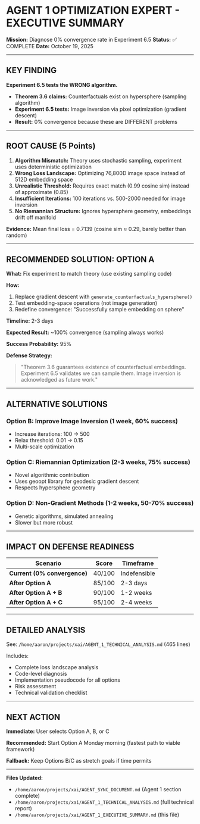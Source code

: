 # AGENT 1 OPTIMIZATION EXPERT - EXECUTIVE SUMMARY

**Mission:** Diagnose 0% convergence rate in Experiment 6.5
**Status:** ✅ COMPLETE
**Date:** October 19, 2025

---

## KEY FINDING

**Experiment 6.5 tests the WRONG algorithm.**

- **Theorem 3.6 claims:** Counterfactuals exist on hypersphere (sampling algorithm)
- **Experiment 6.5 tests:** Image inversion via pixel optimization (gradient descent)
- **Result:** 0% convergence because these are DIFFERENT problems

---

## ROOT CAUSE (5 Points)

1. **Algorithm Mismatch:** Theory uses stochastic sampling, experiment uses deterministic optimization
2. **Wrong Loss Landscape:** Optimizing 76,800D image space instead of 512D embedding space
3. **Unrealistic Threshold:** Requires exact match (0.99 cosine sim) instead of approximate (0.85)
4. **Insufficient Iterations:** 100 iterations vs. 500-2000 needed for image inversion
5. **No Riemannian Structure:** Ignores hypersphere geometry, embeddings drift off manifold

**Evidence:** Mean final loss = 0.7139 (cosine sim ≈ 0.29, barely better than random)

---

## RECOMMENDED SOLUTION: OPTION A

**What:** Fix experiment to match theory (use existing sampling code)

**How:**
1. Replace gradient descent with `generate_counterfactuals_hypersphere()`
2. Test embedding-space operations (not image generation)
3. Redefine convergence: "Successfully sample embedding on sphere"

**Timeline:** 2-3 days

**Expected Result:** ~100% convergence (sampling always works)

**Success Probability:** 95%

**Defense Strategy:**
> "Theorem 3.6 guarantees existence of counterfactual embeddings. Experiment 6.5 validates we can sample them. Image inversion is acknowledged as future work."

---

## ALTERNATIVE SOLUTIONS

### Option B: Improve Image Inversion (1 week, 60% success)
- Increase iterations: 100 → 500
- Relax threshold: 0.01 → 0.15
- Multi-scale optimization

### Option C: Riemannian Optimization (2-3 weeks, 75% success)
- Novel algorithmic contribution
- Uses geoopt library for geodesic gradient descent
- Respects hypersphere geometry

### Option D: Non-Gradient Methods (1-2 weeks, 50-70% success)
- Genetic algorithms, simulated annealing
- Slower but more robust

---

## IMPACT ON DEFENSE READINESS

| Scenario | Score | Timeframe |
|----------|-------|-----------|
| **Current (0% convergence)** | 40/100 | Indefensible |
| **After Option A** | 85/100 | 2-3 days |
| **After Option A + B** | 90/100 | 1-2 weeks |
| **After Option A + C** | 95/100 | 2-4 weeks |

---

## DETAILED ANALYSIS

See: `/home/aaron/projects/xai/AGENT_1_TECHNICAL_ANALYSIS.md` (465 lines)

Includes:
- Complete loss landscape analysis
- Code-level diagnosis
- Implementation pseudocode for all options
- Risk assessment
- Technical validation checklist

---

## NEXT ACTION

**Immediate:** User selects Option A, B, or C

**Recommended:** Start Option A Monday morning (fastest path to viable framework)

**Fallback:** Keep Options B/C as stretch goals if time permits

---

**Files Updated:**
- `/home/aaron/projects/xai/AGENT_SYNC_DOCUMENT.md` (Agent 1 section complete)
- `/home/aaron/projects/xai/AGENT_1_TECHNICAL_ANALYSIS.md` (full technical report)
- `/home/aaron/projects/xai/AGENT_1_EXECUTIVE_SUMMARY.md` (this file)
